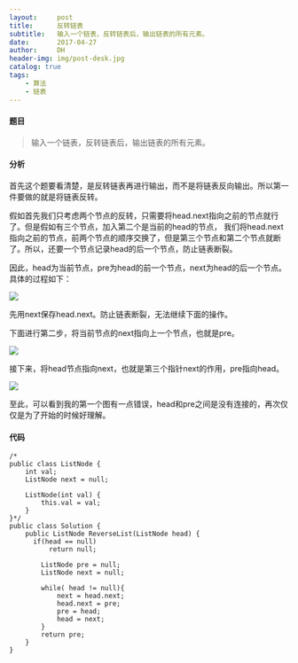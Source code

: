 ```yaml
---
layout:     post
title:      反转链表
subtitle:   输入一个链表，反转链表后，输出链表的所有元素。
date:       2017-04-27
author:     DH
header-img: img/post-desk.jpg 
catalog: true
tags:
    - 算法
    - 链表
---
```

#### 题目

>输入一个链表，反转链表后，输出链表的所有元素。

#### 分析

首先这个题要看清楚，是反转链表再进行输出，而不是将链表反向输出。所以第一件要做的就是将链表反转。

假如首先我们只考虑两个节点的反转，只需要将head.next指向之前的节点就行了。但是假如有三个节点，加入第二个是当前的head的节点，
我们将head.next指向之前的节点，前两个节点的顺序交换了，但是第三个节点和第二个节点就断了。所以，还要一个节点记录head的后一个节点，防止链表断裂。

因此，head为当前节点，pre为head的前一个节点，next为head的后一个节点。具体的过程如下：

![](https://ws4.sinaimg.cn/large/006tNc79gy1fhgw4hl5pij30k404i3yj.jpg)

先用next保存head.next。防止链表断裂，无法继续下面的操作。

下面进行第二步，将当前节点的next指向上一个节点，也就是pre。

![](https://ws1.sinaimg.cn/large/006tNc79gy1fhgw5354e3j30fo047q2y.jpg)

接下来，将head节点指向next，也就是第三个指针next的作用，pre指向head。 

![](https://ws2.sinaimg.cn/large/006tNc79gy1fhgw5pmgwvj30g803s749.jpg)

至此，可以看到我的第一个图有一点错误，head和pre之间是没有连接的，再次仅仅是为了开始的时候好理解。

#### 代码

```
/*
public class ListNode {
    int val;
    ListNode next = null;

    ListNode(int val) {
        this.val = val;
    }
}*/
public class Solution {
    public ListNode ReverseList(ListNode head) {
      if(head == null)
          return null;

        ListNode pre = null;
        ListNode next = null;

        while( head != null){
            next = head.next;
            head.next = pre;
            pre = head;
            head = next;
        }
        return pre;
    }
}		

```
